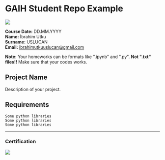 # GAIH Student Repo Example
![](img/newlogo.png)

**Course Date:** DD.MM.YYYY  
**Name:** İbrahim Utku  
**Surname:** USLUCAN  
**Email:** ibrahimutkuuslucan@gmail.com  

**Note:** Your homeworks can be formats like ".ipynb" and ".py". **Not ".txt" files!!** Make sure that your codes works.  

## Project Name
Description of your project.

## Requirements
```
Some python libraries
Some python libraries
Some python libraries
```
---

### Certification
![](img/TopLearnerCertificate.png)

